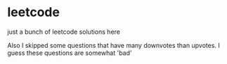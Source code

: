 # leetcode
just a bunch of leetcode solutions here

Also I skipped some questions that have many downvotes than upvotes. I guess these questions are somewhat 'bad'
